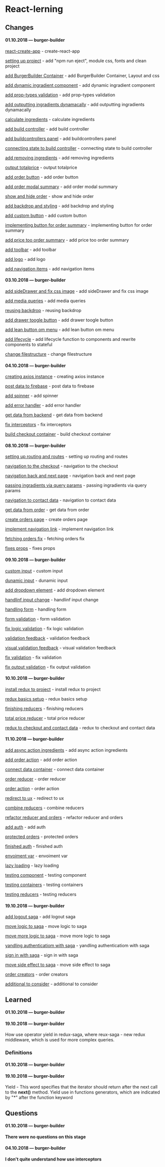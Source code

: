 # React-lerning

## Changes

#### 01.10.2018 — burger-builder
[react-create-app](https://github.com/Mikele11/React-lerning/commit/9a1ae851517f8581694737e991cd4b65f0dc2eb5) - create-react-app

[setting up project](https://github.com/Mikele11/React-lerning/commit/dd356804e0f0a12c9f4d25e99670229d27340882) - add "npm run eject", module css, fonts and clean project

[add BurgerBuilder Container](https://github.com/Mikele11/React-lerning/commit/9c68e1a98f2de64d15b287f7303b7d85fd2f2bb5) - add BurgerBuilder Container, Layout and css

[add dynamic ingradient component](https://github.com/Mikele11/React-lerning/commit/9e0d69043c77939fc3b94e19fb0e327f0f9310d7) - add dynamic ingradient component

[add prop-types validation](https://github.com/Mikele11/React-lerning/commit/adcb9ce1cf5ac3b2961f3cf2d8f6840af462821a) - add prop-types validation

[add outputting ingradients dynamacally](https://github.com/Mikele11/React-lerning/commit/da9adb690ed2eef871fd13360989b1e1198996c5) - add outputting ingradients dynamacally

[calculate ingredients](https://github.com/Mikele11/React-lerning/commit/df201e71682ea38928a079d3965c9d772ff27ec4) - calculate ingredients

[add build controller](https://github.com/Mikele11/React-lerning/commit/463483d24d87de7f7a2c170e59cb14a5bf0cd315) - add build controller

[add buildcontrollers panel](https://github.com/Mikele11/React-lerning/commit/50f6b0397a5864336cf42a7ebcaa97ff691584ec) - add buildcontrollers panel

[connecting state to build controller](https://github.com/Mikele11/React-lerning/commit/7d412272b92537864667c946b33a5d5d0f121a1c) - connecting state to build controller

[add removing ingredients](https://github.com/Mikele11/React-lerning/commit/0044e44dcbee84f1afe9449f81b1e3114272451c) - add removing ingredients

[output totalprice](https://github.com/Mikele11/React-lerning/commit/7db673224be64c515795e8de683389805cb8931f) - output totalprice

[add order button](https://github.com/Mikele11/React-lerning/commit/ab85c3e45f6ed5730f6ce6a723e92dd82afeed19) - add order button

[add order modal summary](https://github.com/Mikele11/React-lerning/commit/bcb4ae8a6c9f45ec0dcf71bcf2a6d1570bf10614) - add order modal summary

[show and hide order](https://github.com/Mikele11/React-lerning/commit/ef618edef093fb93346b2788e21930a08615c2fe) - show and hide order

[add backdrop and styling](https://github.com/Mikele11/React-lerning/commit/40087236abf0e262a3048b91a05c8bf1c7186f1c) - add backdrop and styling

[add custom button](https://github.com/Mikele11/React-lerning/commit/06c037950beb0ec874d40fa4140a86c38d37c087) - add custom button

[implementing button for order summary](https://github.com/Mikele11/React-lerning/commit/58c5f56121e93e11b62f421fc468c250970f3a2d) - implementing button for order summary

[add price too order summary](https://github.com/Mikele11/React-lerning/commit/5b458230e97fa58653cf71d41223d2d41a064cd3) - add price too order summary

[add toolbar](https://github.com/Mikele11/React-lerning/commit/94389e9ed6e82ec99a757b12a46537e8af3ddfb1) - add toolbar

[add logo](https://github.com/Mikele11/React-lerning/commit/68f0206181467eb1fdae14f9a06b25ed55d3c187) - add logo

[add navigation items](https://github.com/Mikele11/React-lerning/commit/673b7e951c4e331d32f55a23e571dde11920a825) - add navigation items

#### 03.10.2018 — burger-builder
[add sideDrawer and fix css image](https://github.com/Mikele11/React-lerning/commit/881e17fe0f1ab9a6f7a9eaad5f84f13a326933a2) - add sideDrawer and fix css image

[add media queries](https://github.com/Mikele11/React-lerning/commit/7db1ea74bc48b402e77b92c2a5ccd863396a04a7) - add media queries

[reusing backdrop](https://github.com/Mikele11/React-lerning/commit/308aa63d31f8fb8fe28be2b81d2bcf6abea99056) - reusing backdrop

[add drawer toogle button](https://github.com/Mikele11/React-lerning/commit/7e4cf21e105391843f9890c8c1c7e811d7814f67) - add drawer toogle button

[add lean button om menu](https://github.com/Mikele11/React-lerning/commit/5a80757804f8f39fdc50905a81370919b321eaee) - add lean button om menu

[add lifecycle](https://github.com/Mikele11/React-lerning/commit/92505a1f17d23a8335cb7ddeb87b93d5f9a012b0) - add lifecycle function to components and rewrite components to stateful

[change filestructure](https://github.com/Mikele11/React-lerning/commit/1b05e4a5f20311dfb674f8a6f63d9377136af4d4) - change filestructure

#### 04.10.2018 — burger-builder
[creating axios instance](https://github.com/Mikele11/React-lerning/commit/1e36169d9ad3f1e17603b72ca7e0e0d6520f7930) - creating axios instance

[post data to firebase](https://github.com/Mikele11/React-lerning/commit/2964468e07c64fdc11854ce6a86147184fb141b4) - post data to firebase

[add spinner](https://github.com/Mikele11/React-lerning/commit/db43080d4c836b7659e6c595813929be90308705) - add spinner

[add error handler](https://github.com/Mikele11/React-lerning/commit/f8bfb253f67c5b104dac14f9e8bb251fed293776) - add error handler

[get data from backend](https://github.com/Mikele11/React-lerning/commit/4ed39ed6b5134a822c85c0300bf95fd56e2568df) - get data from backend

[fix interceptors](https://github.com/Mikele11/React-lerning/commit/772ef8b2177945bc21452c7dbd7e5e77d4e869ee) - fix interceptors

[build checkout container](https://github.com/Mikele11/React-lerning/commit/3cb727f5d8cba228d1db1370a9ac3678ec236dc3) - build checkout container

#### 08.10.2018 — burger-builder
[setting up routing and routes](https://github.com/Mikele11/React-lerning/commit/c8ee265ea2a7b81ab9e93d62bcdb0b200a6a96ec) - setting up routing and routes

[navigation to the checkout](https://github.com/Mikele11/React-lerning/commit/857d321dae14963f16d071a0da944ae30b8cc329) - navigation to the checkout

[navigation back and next page](https://github.com/Mikele11/React-lerning/commit/740ae1815554403f10c8820ea3e9b961d01246b1) - navigation back and next page

[passing ingradients via query params](https://github.com/Mikele11/React-lerning/commit/258d1fdd726b30b63dcd927fc32fa8e68268ea90) - passing ingradients via query params

[navigation to contact data](https://github.com/Mikele11/React-lerning/commit/73c6e1b4d249dc207c8b54b9cb4506871369393c) - navigation to contact data

[get data from order](https://github.com/Mikele11/React-lerning/commit/8c3e7f34ef4f801a6daf43c68a91ad3589cac49c) - get data from order

[create orders page](https://github.com/Mikele11/React-lerning/commit/de29691b01bf46b22394eef414db499565fcb561) - create orders page

[implement navigation link](https://github.com/Mikele11/React-lerning/commit/48e381a388fa044053329a08e6c664ef903ebcfe) - implement navigation link

[fetching orders fix](https://github.com/Mikele11/React-lerning/commit/1652b260d4e93f210360bbb69d8c39f3d6fbd1cc) - fetching orders fix

[fixes props](https://github.com/Mikele11/React-lerning/commit/2cc8059beee9f838edf5a0aaf7965de1743fe3c3) - fixes props

#### 09.10.2018 — burger-builder
[custom input](https://github.com/Mikele11/React-lerning/commit/2ebdd7c53bd111b7573ba4ceb6d1a335c27f2904) - custom input

[dunamic input](https://github.com/Mikele11/React-lerning/commit/515fa83a007782498eaacaaccab5b43ca755d811) - dunamic input

[add dropdown element](https://github.com/Mikele11/React-lerning/commit/5aaadeb741602d9bf1960a4b3508cc1ac02854e9) - add dropdown element

[handlinf input change](https://github.com/Mikele11/React-lerning/commit/6c2bda25a4725e9bc7a33776ba045d264a7e6af3) - handlinf input change

[handling form](https://github.com/Mikele11/React-lerning/commit/3b38a38e56fef5d19a261332f9b4c3905b2ea09f) - handling form

[form validation](https://github.com/Mikele11/React-lerning/commit/6d089bcf1a1ae41f4fdde487eb7656b1fe7d7401) - form validation

[fix logic validation](https://github.com/Mikele11/React-lerning/commit/8b1c3325144459c04dd70ecc6501040930954c56) - fix logic validation

[validation feedback](https://github.com/Mikele11/React-lerning/commit/8991df5de91d20b9ea0e846092406c8314c58471) - validation feedback

[visual validation feedback](https://github.com/Mikele11/React-lerning/commit/a5f1e46607f6abff1e1dafb560a9a096d2cddb33) - visual validation feedback

[fix validation](https://github.com/Mikele11/React-lerning/commit/ae190c458b9ebddc43402cefc28740072ceebecd) - fix validation

[fix output validation](https://github.com/Mikele11/React-lerning/commit/82ebcf51eef3ac60effed9b4e463e273ce7755d4) - fix output validation

#### 10.10.2018 — burger-builder

[install redux to project](https://github.com/Mikele11/React-lerning/commit/94d8699f6bf90eafe3ae91617bcefc944b068c89) - install redux to project

[redux basics setup](https://github.com/Mikele11/React-lerning/commit/1b798f8f88554ccedf2bacb50c51078a3e11e250) - redux basics setup

[finishing reducers](https://github.com/Mikele11/React-lerning/commit/ef75addfdc3cfdab536220df80a6feda9e99a573) - finishing reducers

[total price reducer](https://github.com/Mikele11/React-lerning/commit/dca932aff079d0ad4891754169390d0d46c19c9e) - total price reducer

[redux to checkout and contact data](https://github.com/Mikele11/React-lerning/commit/d34a7fd16a8116cae7d54a984881bd37eae79adb) - redux to checkout and contact data

#### 11.10.2018 — burger-builder

[add async action ingredients](https://github.com/Mikele11/React-lerning/commit/98333b926857921c5a498c3544b37a27ec8b794f) - add async action ingredients

[add order action](https://github.com/Mikele11/React-lerning/commit/397c57ae5dfa2fdd75e80d7910a7e493d56ad9b0) - add order action

[connect data container](https://github.com/Mikele11/React-lerning/commit/9e34b22cd020a1f54922bec7b283842fbcef5f81) - connect data container

[order reducer](https://github.com/Mikele11/React-lerning/commit/c8463e96fa175c959da7f29a51f596acc5758965) - order reducer

[order action](https://github.com/Mikele11/React-lerning/commit/4b6f88ca26354057d62c8cf93bd74947d1955954) - order action

[redirect to ux](https://github.com/Mikele11/React-lerning/commit/6d689df169bd5158230b9f95bb154b4a36c6ae9f) - redirect to ux

[combine reducers](https://github.com/Mikele11/React-lerning/commit/8407d04dd04b39610ab812cf2060d261e48a516e) - combine reducers

[refactor reducer and orders](https://github.com/Mikele11/React-lerning/commit/490a8611de7a2dbf58ad66128ad2a4bed734501e) - refactor reducer and orders

[add auth](https://github.com/Mikele11/React-lerning/commit/cd09ca1efd214cf691cbe471b54923a7cb778aff) - add auth

[protected orders](https://github.com/Mikele11/React-lerning/commit/00c86c16212e5f256e3792887f0c8a25666f4e1d) - protected orders

[finished auth](https://github.com/Mikele11/React-lerning/commit/9984b8ec86db1ec186bdf9dbb5572057df5e1be0) - finished auth

[envoiment var](https://github.com/Mikele11/React-lerning/commit/4d48aa90c0e70ac9116552bfa30bd4865366f93a) - envoiment var

[lazy loading](https://github.com/Mikele11/React-lerning/commit/7e5ff2deeb06702dc1933e0809d50581d0ba6b44) - lazy loading

[testing component](https://github.com/Mikele11/React-lerning/commit/9d6c813b4374115a5b9b39e491f7c9adc924b96e) - testing component

[testing containers](https://github.com/Mikele11/React-lerning/commit/c7ab379da2a2b6a526a25d1b5097d26e1da85ea2) - testing containers

[testing reducers](https://github.com/Mikele11/React-lerning/commit/202d2348951fbb0a5d736a56fb62bba9d306e5c0) - testing reducers

#### 19.10.2018 — burger-builder

[add logout saga](https://github.com/Mikele11/React-lerning/commit/826e0857d8e9e547a3dff8f1826e98980d93f10b) - add logout saga

[move logic to saga](https://github.com/Mikele11/React-lerning/commit/68cc6c1caff68a39ec775cfe27c2a542d97355b1) - move logic to saga

[move more logic to saga](https://github.com/Mikele11/React-lerning/commit/d869c8b59346805fcc378caf8ff704801b95c818) - move more logic to saga

[yandling authenticatiom with saga](https://github.com/Mikele11/React-lerning/commit/90669c9a6d6a085640e26085e8fb489efcdc8440) - yandling authenticatiom with saga

[sign in with saga](https://github.com/Mikele11/React-lerning/commit/370bbdbc0f5268b2e71b658dcf9e9d8a4a363fd2) - sign in with saga

[move side effect to saga](https://github.com/Mikele11/React-lerning/commit/8b5a93675965eb4ee3a8d2a3258d0e54ccab6ec5) - move side effect to saga

[order creators](https://github.com/Mikele11/React-lerning/commit/197ca073f5fa7c9916298da63cff35e19c6e3f4d) - order creators

[additional to consider](https://github.com/Mikele11/React-lerning/commit/55b26d228de563c35ca61522a8a43586f3801615) - additional to consider

## Learned

#### 01.10.2018 — burger-builder

#### 19.10.2018 — burger-builder

How use operator yield in redux-saga, where reux-saga - new redux middleware, which is used for more complex queries. 

### Definitions

#### 01.10.2018 — burger-builder

#### 19.10.2018 — burger-builder

<a name="yield"></a>Yield - This word specifies that the iterator should return after the next call to the **next()** method. Yield use in functions generators, which are indicated by "*"  after the function keyword


## Questions

#### 01.10.2018 — burger-builder

**There were no questions on this stage**

#### 04.10.2018 — burger-builder

**I don't quite understand how use interceptors**


